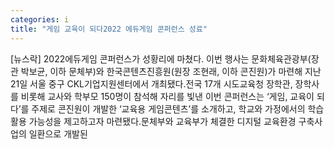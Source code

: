```yaml
---
categories: i
title: "게임 교육이 되다2022 에듀게임 콘퍼런스 성료"
---
```

[뉴스락] 2022에듀게임 콘퍼런스가 성황리에 마쳤다. 이번 행사는 문화체육관광부(장관 박보균, 이하 문체부)와 한국콘텐츠진흥원(원장 조현래, 이하 콘진원)가 마련해 지난 21일 서울 중구 CKL기업지원센터에서 개최됐다.전국 17개 시도교육청 장학관, 장학사를 비롯해 교사와 학부모 150명이 참석해 자리를 빛낸 이번 콘퍼런스는 ‘게임, 교육이 되다’를 주제로 콘진원이 개발한 ‘교육용 게임콘텐츠’를 소개하고, 학교와 가정에서의 학습 활용 가능성을 제고하고자 마련됐다.문체부와 교육부가 체결한 디지털 교육환경 구축사업의 일환으로 개발된